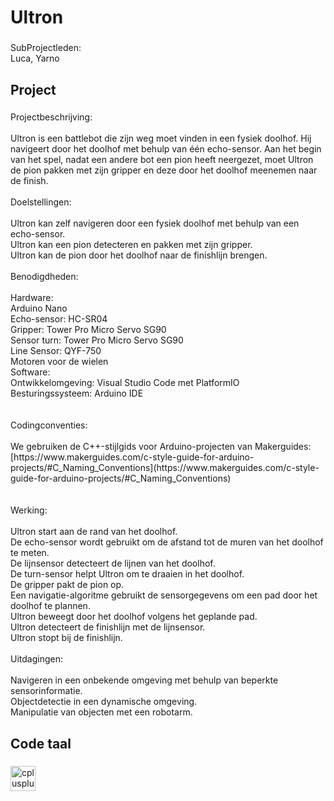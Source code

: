 <h1 align="left">Ultron</h1>

###

<p align="left">SubProjectleden:<br>Luca, Yarno</p>

###

<h2 align="left">Project</h2>

###

<p align="left">Projectbeschrijving:<br><br>Ultron is een battlebot die zijn weg moet vinden in een fysiek doolhof. Hij navigeert door het doolhof met behulp van één echo-sensor. Aan het begin van het spel, nadat een andere bot een pion heeft neergezet, moet Ultron de pion pakken met zijn gripper en deze door het doolhof meenemen naar de finish.<br><br>Doelstellingen:<br><br>Ultron kan zelf navigeren door een fysiek doolhof met behulp van een echo-sensor.<br>Ultron kan een pion detecteren en pakken met zijn gripper.<br>Ultron kan de pion door het doolhof naar de finishlijn brengen.<br><br>Benodigdheden:<br><br>Hardware:<br>Arduino Nano<br>Echo-sensor: HC-SR04<br>Gripper: Tower Pro Micro Servo SG90<br>Sensor turn: Tower Pro Micro Servo SG90<br>Line Sensor: QYF-750<br>Motoren voor de wielen<br>Software:<br>Ontwikkelomgeving: Visual Studio Code met PlatformIO<br>Besturingssysteem: Arduino IDE<br><br><br>Codingconventies:<br><br>We gebruiken de C++-stijlgids voor Arduino-projecten van Makerguides: [https://www.makerguides.com/c-style-guide-for-arduino-projects/#C_Naming_Conventions](https://www.makerguides.com/c-style-guide-for-arduino-projects/#C_Naming_Conventions)<br><br><br>Werking:<br><br>Ultron start aan de rand van het doolhof.<br>De echo-sensor wordt gebruikt om de afstand tot de muren van het doolhof te meten.<br>De lijnsensor detecteert de lijnen van het doolhof.<br>De turn-sensor helpt Ultron om te draaien in het doolhof.<br>De gripper pakt de pion op.<br>Een navigatie-algoritme gebruikt de sensorgegevens om een pad door het doolhof te plannen.<br>Ultron beweegt door het doolhof volgens het geplande pad.<br>Ultron detecteert de finishlijn met de lijnsensor.<br>Ultron stopt bij de finishlijn.<br><br>Uitdagingen:<br><br>Navigeren in een onbekende omgeving met behulp van beperkte sensorinformatie.<br>Objectdetectie in een dynamische omgeving.<br>Manipulatie van objecten met een robotarm.</p>

###

<h2 align="left">Code taal</h2>

###

<div align="left">
  <img src="https://cdn.jsdelivr.net/gh/devicons/devicon/icons/cplusplus/cplusplus-original.svg" height="40" alt="cplusplus logo"  />
</div>

###
